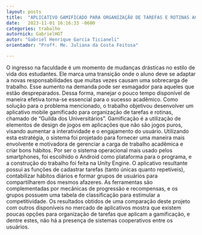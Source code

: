 ```yaml
---
layout: posts
title:  "APLICATIVO GAMIFICADO PARA ORGANIZAÇÃO DE TAREFAS E ROTINAS ACADÊMICAS"
date:   2023-11-01 16:16:33 -0600
categories: trabalho
autornick: GabrielHGT
autor: "Gabriel Henrique Garcia Ticianeli"
orientador: "Profª. Me. Juliana da Costa Feitosa"

---
```


O ingresso na faculdade é um momento de mudanças drásticas no estilo de vida dos estudantes. Ele marca uma transição onde o aluno deve se adaptar a novas responsabilidades que muitas vezes causam uma sobrecarga de trabalho. Esse aumento na demanda pode ser esmagador para aqueles que estão despreparados. Dessa forma, manejar o pouco tempo disponível de maneira efetiva torna-se essencial para o sucesso acadêmico. Como solução para o problema mencionado, o trabalho objetivou desenvolver um aplicativo mobile gamificado para organização de tarefas e rotinas, chamado de “Guilda dos Universitários”. Gamificação é a utilização de elementos de design de jogos em aplicações que não são jogos puros, visando aumentar a interatividade e o engajamento do usuário. Utilizando esta estratégia, o sistema foi projetado para fornecer uma maneira mais envolvente e motivadora de gerenciar a carga de trabalho acadêmica e criar bons hábitos. Por ser o sistema operacional mais usado pelos smartphones, foi escolhido o Android como plataforma para o programa, e a construção do trabalho foi feita na Unity Engine. O aplicativo resultante possui as funções de cadastrar tarefas (tanto únicas quanto repetíveis), contabilizar hábitos diários e formar grupos de usuários para compartilharem dos mesmos afazeres. As ferramentas são complementadas por mecânicas de progressão e recompensas, e os grupos possuem uma tabela de classificação para estimular a competitividade. Os resultados obtidos de uma comparação deste projeto com outros disponíveis no mercado de aplicativos mostra que existem poucas opções para organização de tarefas que aplicam a gamificação, e dentre estes, não há a presença de sistemas cooperativos entre os usuários.
